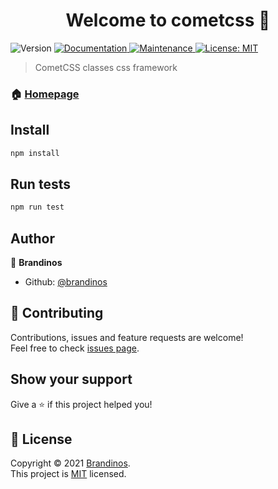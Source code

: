 <h1 align="center">Welcome to cometcss 👋</h1>
<p>
  <img alt="Version" src="https://img.shields.io/badge/version-1.0.0-blue.svg?cacheSeconds=2592000" />
  <a href="https://github.com/brandinos/CometCSS#readme" target="_blank">
    <img alt="Documentation" src="https://img.shields.io/badge/documentation-yes-brightgreen.svg" />
  </a>
  <a href="https://github.com/brandinos/CometCSS/graphs/commit-activity" target="_blank">
    <img alt="Maintenance" src="https://img.shields.io/badge/Maintained%3F-no-red.svg" />
  </a>
  <a href="https://github.com/brandinos/CometCSS/blob/master/LICENSE" target="_blank">
    <img alt="License: MIT" src="https://img.shields.io/github/license/brandinos/cometcss" />
  </a>
</p>

> CometCSS classes css framework

### 🏠 [Homepage](https://github.com/brandinos/CometCSS)

## Install

```sh
npm install
```

## Run tests

```sh
npm run test
```

## Author

👤 **Brandinos**

- Github: [@brandinos](https://github.com/brandinos)

## 🤝 Contributing

Contributions, issues and feature requests are welcome!<br />Feel free to check [issues page](https://github.com/brandinos/CometCSS/issues).

## Show your support

Give a ⭐️ if this project helped you!

## 📝 License

Copyright © 2021 [Brandinos](https://github.com/brandinos).<br />
This project is [MIT](https://github.com/brandinos/CometCSS/blob/master/LICENSE) licensed.
